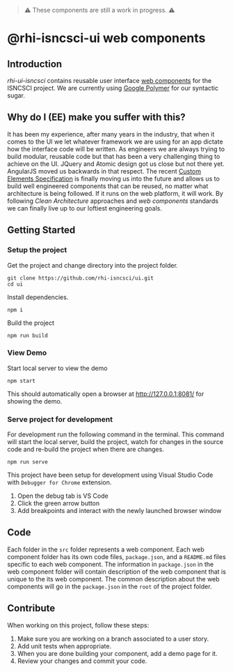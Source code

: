 > :warning: These components are still a work in progress. :warning:
# @rhi-isncsci-ui web components

## Introduction
*rhi-ui-isncsci* contains reusable user interface [web components](https://www.webcomponents.org/introduction) for the ISNCSCI project.
We are currently using [Google Polymer](https://www.polymer-project.org/) for our syntactic sugar.

## Why do I (EE) make you suffer with this?
It has been my experience, after many years in the industry, that when it comes to the UI we let whatever framework we are using for an app dictate how the interface code will be written.
As engineers we are always trying to build modular, reusable code but that has been a very challenging thing to achieve on the UI.
JQuery and Atomic design got us close but not there yet.  AngularJS moved us backwards in that respect.
The recent [Custom Elements Specification](https://w3c.github.io/webcomponents/spec/custom/) is finally moving us into the future and allows us to build well engineered components that can be reused, no matter what architecture is being followed.
If it runs on the web platform, it will work.
By following *Clean Architecture* approaches and *web components* standards we can finally live up to our loftiest engineering goals.

## Getting Started
### Setup the project
Get the project and change directory into the project folder.
```
git clone https://github.com/rhi-isncsci/ui.git
cd ui
```

Install dependencies.
```
npm i
```

Build the project
```
npm run build
```

### View Demo
Start local server to view the demo
```
npm start
```
This should automatically open a browser at http://127.0.0.1:8081/ for showing the demo.

### Serve project for development
For development run the following command in the terminal.
This command will start the local server, build the project, watch for changes in the source code and re-build the project when there are changes.
```
npm run serve
```

This project have been setup for development using Visual Studio Code with `Debugger for Chrome` extension.
1. Open the debug tab is VS Code
2. Click the green arrow button
3. Add breakpoints and interact with the newly launched browser window

## Code
Each folder in the `src` folder represents a web component.
Each web component folder has its own code files, `package.json`, and a `README.md` files specific to each web component.
The information in `package.json` in the web component folder will contain description of the web component that is unique to the its web component.
The common description about the web components will go in the `package.json` in the `root` of the project folder.

## Contribute
When working on this project, follow these steps:
1. Make sure you are working on a branch associated to a user story.
2. Add unit tests when appropriate.
3. When you are done building your component, add a demo page for it.
4. Review your changes and commit your code.
